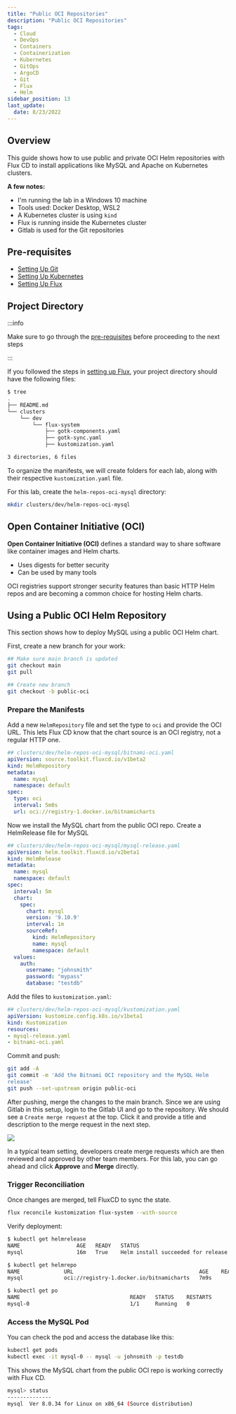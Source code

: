 ```yaml
---
title: "Public OCI Repositories"
description: "Public OCI Repositories"
tags:
  - Cloud
  - DevOps
  - Containers
  - Containerization
  - Kubernetes
  - GitOps
  - ArgoCD
  - Git
  - Flux
  - Helm
sidebar_position: 13
last_update:
  date: 8/23/2022
---
```



## Overview

This guide shows how to use public and private OCI Helm repositories with Flux CD to install applications like MySQL and Apache on Kubernetes clusters.

**A few notes:**

- I'm running the lab in a Windows 10 machine
- Tools used: Docker Desktop, WSL2
- A Kubernetes cluster is using `kind`
- Flux is running inside the Kubernetes cluster 
- Gitlab is used for the Git repositories


## Pre-requisites 

- [Setting Up Git](/docs/015-Containerization/047-GitOps/016-Setting-Up-Git.md)
- [Setting Up Kubernetes](/docs/015-Containerization/020-Kubernetes/010-Setting-Up-Kubernetes-using-Kind.md)
- [Setting Up Flux](/docs/015-Containerization/049-Flux/015-Setting-Up-Flux.md)


## Project Directory 

:::info 

Make sure to go through the [pre-requisites](#pre-requisites) before proceeding to the next steps 

:::


If you followed the steps in [setting up Flux](/docs/015-Containerization/049-Flux/015-Setting-Up-Flux.md), your project directory should have the following files:

```bash
$ tree
.
├── README.md
└── clusters
    └── dev
        └── flux-system
            ├── gotk-components.yaml
            ├── gotk-sync.yaml
            ├── kustomization.yaml

3 directories, 6 files
```

To organize the manifests, we will create folders for each lab, along with their respective `kustomization.yaml` file.

For this lab, create the `helm-repos-oci-mysql` directory:

```bash
mkdir clusters/dev/helm-repos-oci-mysql 
```


## Open Container Initiative (OCI)

**Open Container Initiative (OCI)** defines a standard way to share software like container images and Helm charts.

- Uses digests for better security
- Can be used by many tools

OCI registries support stronger security features than basic HTTP Helm repos and are becoming a common choice for hosting Helm charts.


## Using a Public OCI Helm Repository

This section shows how to deploy MySQL using a public OCI Helm chart. 

First, create a new branch for your work:

```bash
## Make sure main branch is updated 
git checkout main 
git pull

## Create new branch
git checkout -b public-oci
```

### Prepare the Manifests 

Add a new `HelmRepository` file and set the type to `oci` and provide the OCI URL. This lets Flux CD know that the chart source is an OCI registry, not a regular HTTP one.

```yaml
## clusters/dev/helm-repos-oci-mysql/bitnami-oci.yaml
apiVersion: source.toolkit.fluxcd.io/v1beta2
kind: HelmRepository
metadata:
  name: mysql
  namespace: default
spec:
  type: oci
  interval: 5m0s
  url: oci://registry-1.docker.io/bitnamicharts
```

Now we install the MySQL chart from the public OCI repo. Create a HelmRelease file for MySQL

```yaml
## clusters/dev/helm-repos-oci-mysql/mysql-release.yaml
apiVersion: helm.toolkit.fluxcd.io/v2beta1
kind: HelmRelease
metadata:
  name: mysql
  namespace: default
spec:
  interval: 5m
  chart:
    spec:
      chart: mysql
      version: '9.10.9'
      interval: 1m
      sourceRef:
        kind: HelmRepository
        name: mysql
        namespace: default
  values:
    auth:
      username: "johnsmith"
      password: "mypass"
      database: "testdb"
```

Add the files to `kustomization.yaml`:

```yaml
## clusters/dev/helm-repos-oci-mysql/kustomization.yaml
apiVersion: kustomize.config.k8s.io/v1beta1
kind: Kustomization
resources:
- mysql-release.yaml
- bitnami-oci.yaml
```

Commit and push:

```bash
git add -A
git commit -m 'Add the Bitnami OCI repository and the MySQL Helm
release'
git push --set-upstream origin public-oci
```

After pushing, merge the changes to the main branch. Since we are using Gitlab in this setup, login to the Gitlab UI and go to the repository. We should see a `Create merge request` at the top. Click it and provide a title and description to the merge request in the next step.

<div class="img-center"> 

![](/img/docs/create-merge-reqeust.png)

</div>

In a typical team setting, developers create merge requests which are then reviewed and approved by other team members. For this lab, you can go ahead and click **Approve** and **Merge** directly.


### Trigger Reconciliation

Once changes are merged, tell FluxCD to sync the state.

```bash
flux reconcile kustomization flux-system --with-source
```

Verify deployment:

```bash
$ kubectl get helmrelease  
NAME                  AGE   READY   STATUS
mysql                 16m   True    Helm install succeeded for release default/mysql.v1 with chart mysql@9.10.9

$ kubectl get helmrepo
NAME              URL                                        AGE    READY   STATUS
mysql             oci://registry-1.docker.io/bitnamicharts   7m9s

$ kubectl get po
NAME                                   READY   STATUS    RESTARTS         AGE
mysql-0                                1/1     Running   0                3m57s
```

### Access the MySQL Pod 

You can check the pod and access the database like this:

```bash
kubectl get pods
kubectl exec -it mysql-0 -- mysql -u johnsmith -p testdb
```

This shows the MySQL chart from the public OCI repo is working correctly with Flux CD.

```bash
mysql> status
--------------
mysql  Ver 8.0.34 for Linux on x86_64 (Source distribution) 
```







